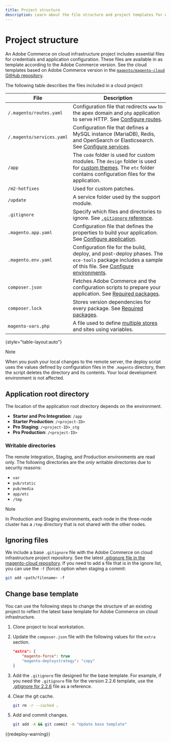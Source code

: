```yaml
---
title: Project structure
description: Learn about the file structure and project templates for Adobe Commerce on cloud infrastructure.
---
```


# Project structure

An Adobe Commerce on cloud infrastructure project includes essential files for credentials and application configuration. These files are available in as template according to the Adobe Commerce version. See the cloud templates based on Adobe Commerce version in the [`magento/magento-cloud` GitHub repository](https://github.com/magento/magento-cloud).

The following table describes the files included in a cloud project:

| File                      | Description  |
| ------------------------- | ------------ |
| `/.magento/routes.yaml`   | Configuration file that redirects `www` to the apex domain and `php` application to serve HTTP. See [Configure routes](../routes/routes-yaml.md). |
| `/.magento/services.yaml` | Configuration file that defines a MySQL instance (MariaDB), Redis, and OpenSearch or Elasticsearch. See [Configure services](../services/services-yaml.md). |
| `/app`                    | The `code` folder is used for custom modules. The `design` folder is used for [custom themes](../store/custom-theme.md). The `etc` folder contains configuration files for the application. |
| `/m2-hotfixes`            | Used for custom patches. |
| `/update`                 | A service folder used by the support module. |
| `.gitignore`              | Specify which files and directories to ignore. See [`.gitignore` reference](#ignoring-files). |
| `.magento.app.yaml`       | Configuration file that defines the properties to build your application. See [Configure application](../application/configure-app-yaml.md). |
| `.magento.env.yaml`       | Configuration file for the build, deploy, and post-deploy phases. The `ece-tools` package includes a sample of this file. See [Configure environments](../environment/configure-env-yaml.md). |
| `composer.json`           | Fetches Adobe Commerce and the configuration scripts to prepare your application. See [Required packages](../development/overview.md#required-packages). |
| `composer.lock`           | Stores version dependencies for every package. See [Required packages](../development/overview.md#required-packages). |
| `magento-vars.php`        | A file used to define [multiple stores](../store/multiple-sites.md) and sites using variables. |

{style="table-layout:auto"}

>[!NOTE]
>
>When you push your local changes to the remote server, the deploy script uses the values defined by configuration files in the `.magento` directory, then the script deletes the directory and its contents. Your local development environment is not affected.

## Application root directory

The location of the application root directory depends on the environment.

-  **Starter and Pro Integration**: `/app`
-  **Starter Production**: `/<project-ID>`
-  **Pro Staging**: `/<project-ID>_stg`
-  **Pro Production**: `/<project-ID>`

### Writable directories

The remote Integration, Staging, and Production environments are read only. The following directories are the *only* writable directories due to security reasons:

-  `var`
-  `pub/static`
-  `pub/media`
-  `app/etc`
-  `/tmp`

>[!NOTE]
>
>In Production and Staging environments, each node in the three-node cluster has a `/tmp` directory that is not shared with the other nodes.

## Ignoring files

We include a base `.gitignore` file with the Adobe Commerce on cloud infrastructure project repository. See the latest [.gitignore file in the magento-cloud repository](https://github.com/magento/magento-cloud/blob/master/.gitignore). If you need to add a file that is in the ignore list, you can use the `-f` (force) option when staging a commit:

```bash
git add <path/filename> -f
```

## Change base template

You can use the following steps to change the structure of an existing project to reflect the latest base template for Adobe Commerce on cloud infrastructure.

1. Clone project to local workstation.

1. Update the `composer.json` file with the following values for the `extra` section.

   ```json
   "extra": {
       "magento-force": true
       "magento-deploystrategy": "copy"
   }
   ```

1. Add the `.gitignore` file designed for the base template. For example, if you need the `.gitignore` file for the version 2.2.6 template, use the [.gitignore for 2.2.6](https://github.com/magento/magento-cloud/blob/2.2.6/.gitignore) file as a reference.

1. Clear the git cache.

   ```bash
   git rm -r --cached .
   ```

1. Add and commit changes.

   ```bash
   git add -A && git commit -m "Update base template"
   ```

{{redeploy-warning}}
